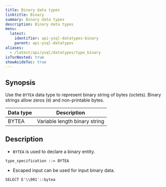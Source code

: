 ```yaml
---
title: Binary data types
linktitle: Binary
summary: Binary data types
description: Binary data types
menu:
  latest:
    identifier: api-ysql-datatypes-binary
    parent: api-ysql-datatypes
aliases:
  - /latest/api/ysql/datatypes/type_binary
isTocNested: true
showAsideToc: true
---
```


## Synopsis

Use the `BYTEA` data type to represent binary string of bytes (octets). Binary strings allow zeros (`0`) and non-printable bytes.

Data type | Description |
----------|-------------|
BYTEA | Variable length binary string |

## Description

- `BYTEA` is used to declare a binary entity.

```
type_specification ::= BYTEA
```

- Escaped input can be used for input binary data.

```
SELECT E'\\001'::bytea
```
